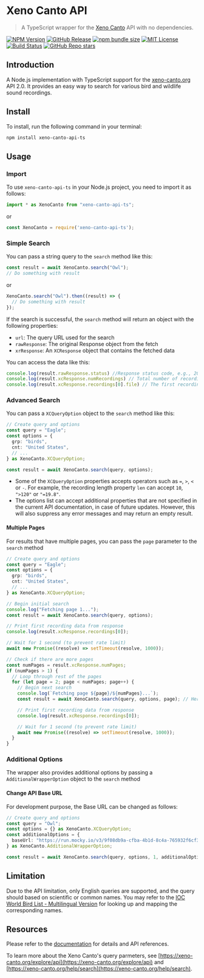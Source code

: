 # Xeno Canto API

> A TypeScript wrapper for the [Xeno Canto](https://xeno-canto.org/) API with no dependencies.

[![NPM Version](https://img.shields.io/npm/v/xeno-canto-api-ts)](https://www.npmjs.com/package/xeno-canto-api-ts) [![GitHub Release](https://img.shields.io/github/v/release/JoeSiu/xeno-canto-api-ts)](https://github.com/JoeSiu/xeno-canto-api-ts/releases/latest) [![npm bundle size](https://img.shields.io/bundlephobia/min/xeno-canto-api-ts)](https://www.npmjs.com/package/xeno-canto-api-ts) [![MIT License](https://img.shields.io/badge/license-GPL-blue)](https://github.com/JoeSiu/xeno-canto-api-ts/blob/main/LICENSE) [![Build Status](https://github.com/JoeSiu/xeno-canto-api-ts/actions/workflows/ci.yaml/badge.svg)](https://github.com/JoeSiu/xeno-canto-api-ts/actions/workflows/ci.yaml) [![GitHub Repo stars](https://img.shields.io/github/stars/JoeSiu/xeno-canto-api-ts)](https://github.com/JoeSiu/xeno-canto-api-ts)

## Introduction

A Node.js implementation with TypeScript support for the [xeno-canto.org](https://xeno-canto.org) API 2.0. It provides an easy way to search for various bird and wildlife sound recordings.

## Install

To install, run the following command in your terminal:

```bash
npm install xeno-canto-api-ts
```

## Usage

### Import

To use `xeno-canto-api-ts` in your Node.js project, you need to import it as follows:

```ts
import * as XenoCanto from "xeno-canto-api-ts";
```

or

```ts
const XenoCanto = require('xeno-canto-api-ts');
```

### Simple Search

You can pass a string query to the `search` method like this:

```ts
const result = await XenoCanto.search("Owl");
// Do something with result
```

or

```ts
XenoCanto.search("Owl").then((result) => {
  // Do something with result
});
```

If the search is successful, the `search` method will return an object with the following properties:

* `url`: The query URL used for the search
* `rawResponse`: The original Response object from the fetch
* `xrResponse`: An `XCResponse` object that contains the fetched data

You can access the data like this:

```ts
console.log(result.rawResponse.status) //Response status code, e.g., 200
console.log(result.xcResponse.numRecordings) // Total number of recordings
console.log(result.xcResponse.recordings[0].file) // The first recording result's sound file download URL
```

### Advanced Search

You can pass a `XCQueryOption` object to the `search` method like this:

```ts
// Create query and options
const query = "Eagle";
const options = {
  grp: "birds",
  cnt: "United States",
  // ...
} as XenoCanto.XCQueryOption;

const result = await XenoCanto.search(query, options);
```

* Some of the `XCQueryOption` properties accepts operators such as `=`, `>`, `<` or `-`. For example, the recording length property `len` can accept `10`, `">120"` or `"=19.8"`.
* The options list can accept additional properties that are not specified in the current API documentation, in case of future updates. However, this will also suppress any error messages and may return an empty result.

#### Multiple Pages

For results that have multiple pages, you can pass the `page` parameter to the `search` method

```ts
// Create query and options
const query = "Eagle";
const options = {
  grp: "birds",
  cnt: "United States",
  // ...
} as XenoCanto.XCQueryOption;

// Begin initial search
console.log("Fetching page 1...");
const result = await XenoCanto.search(query, options);

// Print first recording data from response
console.log(result.xcResponse.recordings[0]);

// Wait for 1 second (to prevent rate limit)
await new Promise((resolve) => setTimeout(resolve, 1000));

// Check if there are more pages
const numPages = result.xcResponse.numPages;
if (numPages > 1) {
  // Loop through rest of the pages
  for (let page = 2; page < numPages; page++) {
    // Begin next search
    console.log(`Fetching page ${page}/${numPages}...`);
    const result = await XenoCanto.search(query, options, page); // Here we pass the original query and options with a new page

    // Print first recording data from response
    console.log(result.xcResponse.recordings[0]);

    // Wait for 1 second (to prevent rate limit)
    await new Promise((resolve) => setTimeout(resolve, 1000));
  }
}
```

### Additional Options

The wrapper also provides additional options by passing a `AdditionalWrapperOption` object to the `search` method

#### Change API Base URL

For development purpose, the Base URL can be changed as follows:

```ts
// Create query and options
const query = "Owl";
const options = {} as XenoCanto.XCQueryOption;
const additionalOptions = {
  baseUrl: "https://run.mocky.io/v3/9f08db9a-cfba-4b1d-8c4a-765932f6cf3b?query=", // A fake JSON server URL
} as XenoCanto.AdditionalWrapperOption;

const result = await XenoCanto.search(query, options, 1, additionalOptions);
```

## Limitation

Due to the API limitation, only English queries are supported, and the query should based on scientific or common names. You may refer to the [IOC World Bird List - Multilingual Version](https://www.worldbirdnames.org/new/ioc-lists/master-list-2/) for looking up and mapping the corresponding names.

## Resources

Please refer to the [documentation](https://joesiu.github.io/xeno-canto-api-ts/) for details and API references.

To learn more about the Xeno Canto's query parmeters, see [https://xeno-canto.org/explore/api](https://xeno-canto.org/explore/api) and [https://xeno-canto.org/help/search](https://xeno-canto.org/help/search).
